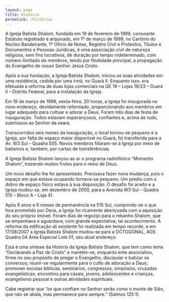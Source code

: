 ```yaml
---
layout: page
title: História
permalink: /história/
---
```


A Igreja Batista Shalom, fundada em 19 de fevereiro de 1999, consoante Estatuto registrado e arquivado, em 1º de março de 1999, no Cartório do Núcleo Bandeirante, 1º Ofício de Notas, Registro Civil e Protestos, Títulos e Documentos e Pessoas Jurídicas, é uma associação civil de natureza religiosa, sem fins lucrativos, de duração por tempo indeterminado, com número ilimitado de membros, tendo por finalidade principal, a propagação do Evangelho de nosso Senhor Jesus Cristo. 

Após a sua fundação, a Igreja Batista Shalom, iniciou as suas atividades em uma residência, cedida por uma irmã, no Guará II. Enquanto isso, era efetuada a reforma de duas lojas comerciais na QE 19 – Lojas 19/23 – Guará II – Distrito Federal, para a instalação da Igreja. 

Em 19 de março de 1999, sexta-feira, 20 horas, a Igreja foi inaugurada no novo endereço, devidamente reformado, proporcionando aos membros em lugar adequado para cultuar e adorar a Deus. Foram três dias de festa de inauguração. Todos estavam esperançosos, confiantes e, acima de tudo, submissos ao Senhor da seara. 

Transcorridos seis meses da inauguração, o local tornou-se pequeno e a Igreja, por falta de espaço maior disponível no Guará, foi transferida para a Av. W3 Sul – Quadra 505. Novos membros filiaram-se à Igreja por meio de batismos e, também, por cartas de transferências. 

A Igreja Batista Shalom lançou ao ar o programa radiofônico “Momento Shalom”, trazendo muitos frutos para o reino de Deus. 

Um novo desafio lhe foi apresentado. Precisava fazer nova mudança, pois o espaço em que estava ocupando tornava-se pequeno. Um prédio com o dobro de espaço físico estava à sua disposição. O desafio foi aceito e a Igreja mudou-se, em dezembro de 2000, para a Avenida W3 Sul – Quadra 515 – Bloco A – Loja 41. 

Após 6 anos e 6 meses de permanência na 515 Sul, cumprindo-se o que fora prometido por Deus, a Igreja foi ricamente abençoada com a aquisição do seu próprio imóvel. Foram dias de regozijo para o rebanho Shalom, que se empenhava e aguardava, com grande expectativa, tal acontecimento. A reforma da edificação ali existente foi realizada em tempo recorde, e em 17/08/2007 a Igreja Batista Shalom mudou-se para a OCTOGONAL, AOS Quadra 04 Área Especial Lote 01, seu atual endereço. 

Esta é uma síntese da História da Igreja Batista Shalom, que tem como lema “Declarando a Paz de Cristo” e mantém-se, enquanto ente associativo, firme no seu propósito de pregar o Evangelho, discipular e batizar os conversos; reunir-se regularmente para o culto de adoração a Deus; promover escolas bíblicas, seminários, congressos, simpósios, cruzadas evangelísticas, encontros para casais, jovens, adolescentes e crianças, evangelismo pessoal e outras atividades espirituais. 

Cabe registrar que “os que confiam no Senhor serão como o monte de Sião, que não se abala, mas permanece para sempre.” (Salmos 125:1).
